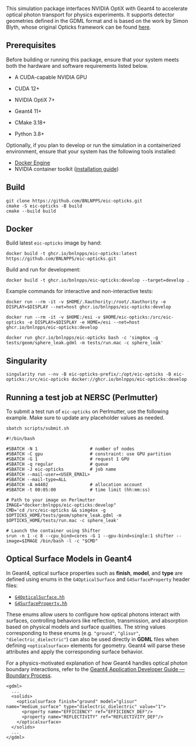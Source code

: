 This simulation package interfaces NVIDIA OptiX with Geant4 to accelerate
optical photon transport for physics experiments. It supports detector
geometries defined in the GDML format and is based on the work by Simon Blyth,
whose original Opticks framework can be found
[here](https://simoncblyth.bitbucket.io/opticks/).


## Prerequisites

Before building or running this package, ensure that your system meets both the
hardware and software requirements listed below.

* A CUDA-capable NVIDIA GPU

* CUDA 12+
* NVIDIA OptiX 7+
* Geant4 11+
* CMake 3.18+
* Python 3.8+

Optionally, if you plan to develop or run the simulation in a containerized
environment, ensure that your system has the following tools installed:

* [Docker Engine](https://docs.docker.com/engine/install/)
* NVIDIA container toolkit ([installation guide](https://docs.nvidia.com/datacenter/cloud-native/container-toolkit/latest/install-guide.html))

## Build

```shell
git clone https://github.com/BNLNPPS/eic-opticks.git
cmake -S eic-opticks -B build
cmake --build build
```

## Docker

Build latest `eic-opticks` image by hand:

```shell
docker build -t ghcr.io/bnlnpps/eic-opticks:latest https://github.com/BNLNPPS/eic-opticks.git
```

Build and run for development:

```shell
docker build -t ghcr.io/bnlnpps/eic-opticks:develop --target=develop .
```

Example commands for interactive and non-interactive tests:

```shell
docker run --rm -it -v $HOME/.Xauthority:/root/.Xauthority -e DISPLAY=$DISPLAY --net=host ghcr.io/bnlnpps/eic-opticks:develop

docker run --rm -it -v $HOME:/esi -v $HOME/eic-opticks:/src/eic-opticks -e DISPLAY=$DISPLAY -e HOME=/esi --net=host ghcr.io/bnlnpps/eic-opticks:develop

docker run ghcr.io/bnlnpps/eic-opticks bash -c 'simg4ox -g tests/geom/sphere_leak.gdml -m tests/run.mac -c sphere_leak'
```


## Singularity

```shell
singularity run --nv -B eic-opticks-prefix/:/opt/eic-opticks -B eic-opticks:/src/eic-opticks docker://ghcr.io/bnlnpps/eic-opticks:develop
```


## Running a test job at NERSC (Perlmutter)

To submit a test run of `eic-opticks` on Perlmutter, use the following example. Make sure to update
any placeholder values as needed.

```
sbatch scripts/submit.sh
```

```
#!/bin/bash

#SBATCH -N 1                    # number of nodes
#SBATCH -C gpu                  # constraint: use GPU partition
#SBATCH -G 1                    # request 1 GPU
#SBATCH -q regular              # queue
#SBATCH -J eic-opticks          # job name
#SBATCH --mail-user=<USER_EMAIL>
#SBATCH --mail-type=ALL
#SBATCH -A m4402                # allocation account
#SBATCH -t 00:05:00             # time limit (hh:mm:ss)

# Path to your image on Perlmutter
IMAGE="docker:bnlnpps/eic-opticks:develop"
CMD='cd /src/eic-opticks && simg4ox -g $OPTICKS_HOME/tests/geom/sphere_leak.gdml -m $OPTICKS_HOME/tests/run.mac -c sphere_leak'

# Launch the container using Shifter
srun -n 1 -c 8 --cpu_bind=cores -G 1 --gpu-bind=single:1 shifter --image=$IMAGE /bin/bash -l -c "$CMD"
```


## Optical Surface Models in Geant4

In Geant4, optical surface properties such as **finish**, **model**, and **type** are defined using enums in the
`G4OpticalSurface` and `G4SurfaceProperty` header files:

- [`G4OpticalSurface.hh`](https://github.com/Geant4/geant4/blob/geant4-11.3-release/source/materials/include/G4OpticalSurface.hh#L52-L99)
- [`G4SurfaceProperty.hh`](https://github.com/Geant4/geant4/blob/geant4-11.3-release/source/materials/include/G4SurfaceProperty.hh#L58-L68)

These enums allow users to configure how optical photons interact with surfaces, controlling behaviors like reflection,
transmission, and absorption based on physical models and surface qualities. The string values corresponding to these
enums (e.g. `"ground"`, `"glisur"`, `"dielectric_dielectric"`) can also be used directly in **GDML** files when defining
`<opticalsurface>` elements for geometry. Geant4 will parse these attributes and apply the corresponding surface
behavior.

For a physics-motivated explanation of how Geant4 handles optical photon boundary interactions, refer to the [Geant4
Application Developer Guide — Boundary
Process](https://geant4-userdoc.web.cern.ch/UsersGuides/ForApplicationDeveloper/html/TrackingAndPhysics/physicsProcess.html#boundary-process).

```gdml
<gdml>
  ...
  <solids>
    <opticalsurface finish="ground" model="glisur" name="medium_surface" type="dielectric_dielectric" value="1">
      <property name="EFFICIENCY" ref="EFFICIENCY_DEF"/>
      <property name="REFLECTIVITY" ref="REFLECTIVITY_DEF"/>
    </opticalsurface>
  </solids>
  ...
</gdml>
```
